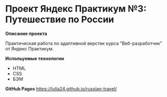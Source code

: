 # Проект Яндекс Практикум №3: Путешествие по России

**Описание проекта**

Практическая работа по адаптивной верстек курса "Веб-разработчик" от Яндекс Практикум.

**Испольуемые технологии**

- HTML
- CSS
- БЭМ

**GitHub Pages** 
https://lulia24.github.io/russian-travel/

